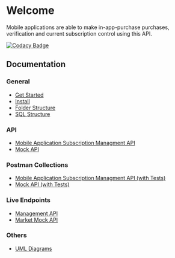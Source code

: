 Welcome
===

Mobile applications are able to make in-app-purchase purchases, verification and current subscription control using this API.

[![Codacy Badge](https://api.codacy.com/project/badge/Grade/6f0afcfa224d41a09047f7857af08e7e)](https://app.codacy.com/gh/resultakak/php-challenge?utm_source=github.com&utm_medium=referral&utm_content=resultakak/php-challenge&utm_campaign=Badge_Grade_Settings)

## Documentation

### General

* [Get Started](started)
* [Install](install)
* [Folder Structure](folder)
* [SQL Structure](sql)

### API

* [Mobile Application Subscription Managment API](api)
* [Mock API](mock)

### Postman Collections

* [Mobile Application Subscription Managment API (with Tests)](Rest_API.postman_collection.json)
* [Mock API (with Tests)](Mock_API.postman_collection.json)

### Live Endpoints

* [Management API](https://api-teknasyon.resul.me/)
* [Market Mock API](https://mock-teknasyon.resul.me/mock)

### Others

* [UML Diagrams](#uml.drawio)
